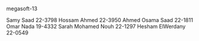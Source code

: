 megasoft-13

Samy Saad 22-3798
Hossam Ahmed 22-3950
Ahmed Osama Saad 22-1811
Omar Nada 19-4332
Sarah Mohamed Nouh 22-1297
Hesham ElWerdany 22-0549


